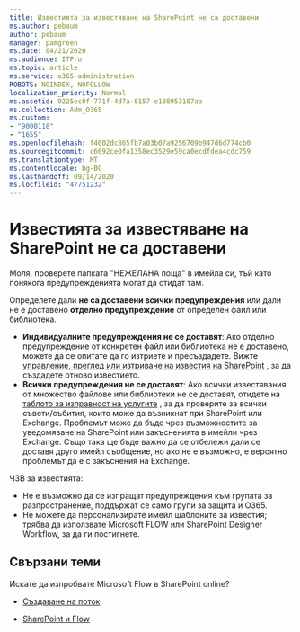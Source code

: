 ```yaml
---
title: Известията за известяване на SharePoint не са доставени
ms.author: pebaum
author: pebaum
manager: pamgreen
ms.date: 04/21/2020
ms.audience: ITPro
ms.topic: article
ms.service: o365-administration
ROBOTS: NOINDEX, NOFOLLOW
localization_priority: Normal
ms.assetid: 9225ec0f-771f-4d7a-8157-e188953107aa
ms.collection: Adm_O365
ms.custom:
- "9000118"
- "1655"
ms.openlocfilehash: f4002dc865fb7a03b07a9256709b947d6d774cb0
ms.sourcegitcommit: c6692ce0fa1358ec3529e59ca0ecdfdea4cdc759
ms.translationtype: MT
ms.contentlocale: bg-BG
ms.lasthandoff: 09/14/2020
ms.locfileid: "47751232"
---
```

# <a name="sharepoint-alert-notifications-not-delivered"></a>Известията за известяване на SharePoint не са доставени

Моля, проверете папката "НЕЖЕЛАНА поща" в имейла си, тъй като понякога предупрежденията могат да отидат там.

Определете дали **не са доставени всички предупреждения** или дали не е доставено **отделно предупреждение** от определен файл или библиотека.

- **Индивидуалните предупреждения не се доставят**: Ако отделно предупреждение от конкретен файл или библиотека не е доставено, можете да се опитате да го изтриете и пресъздадете. Вижте [управление, преглед или изтриване на известия на SharePoint](https://support.office.com/article/manage-view-or-delete-sharepoint-alerts-99dfb19c-9a90-4a8c-aba1-aa8c8afb0de2) , за да създадете отново известието.
- **Всички предупреждения не се доставят**: Ако всички известявания от множество файлове или библиотеки не се доставят, отидете на [таблото за изправност на услугите](https://admin.microsoft.com/AdminPortal/Home#/servicehealth) , за да проверите за всички съвети/събития, които може да възникнат при SharePoint или Exchange. Проблемът може да бъде чрез възможностите за уведомяване на SharePoint или закъсненията в имейли чрез Exchange. Също така ще бъде важно да се отбележи дали се доставя друго имейл съобщение, но ако не е възможно, е вероятно проблемът да е с закъснения на Exchange.

ЧЗВ за известията:

- Не е възможно да се изпращат предупреждения към групата за разпространение, поддържат се само групи за защита и O365.
- Не можете да персонализирате имейл шаблоните за известия; трябва да използвате Microsoft FLOW или SharePoint Designer Workflow, за да ги постигнете.

## <a name="related-topics"></a>Свързани теми

Искате да изпробвате Microsoft Flow в SharePoint online?

- [Създаване на поток](https://support.office.com/article/a9c3e03b-0654-46af-a254-20252e580d01)

- [SharePoint и Flow](https://flow.microsoft.com//blog/sharepoint-and-flow/)
